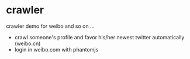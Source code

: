 # crawler
crawler demo for weibo and so on ...

- crawl someone's profile and favor his/her newest twitter automatically (weibo.cn)
- login in weibo.com with phantomjs